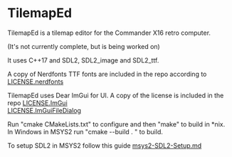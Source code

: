 # TilemapEd
TilemapEd is a tilemap editor for the Commander X16 retro computer.

(It's not currently complete, but is being worked on)

It uses C++17 and SDL2, SDL2_image and SDL2_ttf.

A copy of Nerdfonts TTF fonts are included in the repo according to [LICENSE.nerdfonts](https://github.com/ryanoasis/nerd-fonts/blob/master/LICENSE)

TilemapEd uses Dear ImGui for UI. A copy of the license is included in the repo [LICENSE.ImGui](https://raw.githubusercontent.com/ocornut/imgui/master/LICENSE.txt)     
[LICENSE.ImGuiFileDialog](https://raw.githubusercontent.com/aiekick/ImGuiFileDialog/Lib_Only/LICENSE)     

Run "cmake CMakeLists.txt" to configure and then "make" to build in \*nix.      
In Windows in MSYS2 run "cmake --build . " to build.

To setup SDL2 in MSYS2 follow this guide [msys2-SDL2-Setup.md](https://gist.github.com/thales17/fb2e4cff60890a51d9dddd4c6e832ad2)

